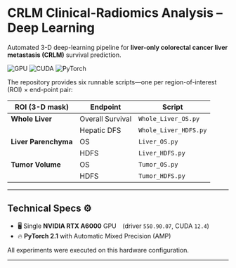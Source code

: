 # CRLM Clinical-Radiomics Analysis – Deep Learning

Automated 3-D deep-learning pipeline for **liver-only colorectal cancer liver metastasis (CRLM)** survival prediction.

![GPU](https://img.shields.io/badge/GPU-RTX%20A6000-77B900?logo=nvidia&logoColor=white)
![CUDA](https://img.shields.io/badge/CUDA-12.4-1482C5?logo=nvidia)
![PyTorch](https://img.shields.io/badge/PyTorch-2.1-E34F26?logo=pytorch&logoColor=white)

The repository provides six runnable scripts—one per region-of-interest (ROI) × end-point pair:

| ROI (3-D mask) | Endpoint | Script |
|----------------|----------|--------|
| **Whole Liver** | Overall Survival | `Whole_Liver_OS.py` |
|                | Hepatic DFS      | `Whole_Liver_HDFS.py` |
| **Liver Parenchyma** | OS | `Liver_OS.py` |
|                    | HDFS | `Liver_HDFS.py` |
| **Tumor Volume** | OS | `Tumor_OS.py` |
|                 | HDFS | `Tumor_HDFS.py` |

---

## Technical Specs ⚙️

* 🖥️ Single **NVIDIA RTX A6000** GPU (driver `550.90.07`, CUDA `12.4`)  
* 🔥 **PyTorch 2.1** with Automatic Mixed Precision (AMP)

All experiments were executed on this hardware configuration.

---
